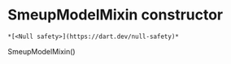 


# SmeupModelMixin constructor




    *[<Null safety>](https://dart.dev/null-safety)*



SmeupModelMixin()













